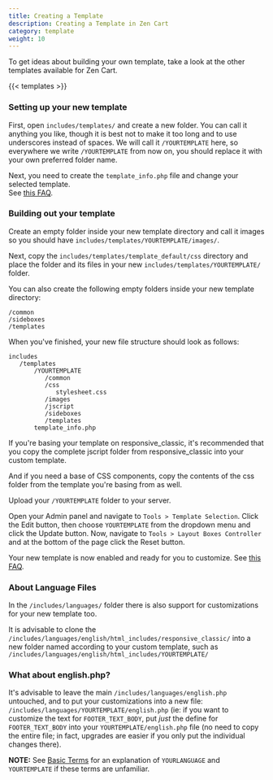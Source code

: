 ```yaml
---
title: Creating a Template 
description: Creating a Template in Zen Cart
category: template 
weight: 10
---
```


To get ideas about building your own template, take a look at the 
other templates available for Zen Cart. 

{{< templates >}}

### Setting up your new template 
First, open 
`includes/templates/`
and create a new folder. You can call it anything you like, though it is best not to make it too long and to use underscores instead of spaces. We will call it `/YOURTEMPLATE` here, so everywhere we write 
`/YOURTEMPLATE` from now on, you should replace it with your own preferred folder name.

Next, you need to create the `template_info.php` file
and change your selected template.  
See [this FAQ](/user/template/template_info/). 

### Building out your template 
Create an empty folder inside your new template directory and call it images so you should have `includes/templates/YOURTEMPLATE/images/`.

Next, copy the `includes/templates/template_default/css` directory and place the folder and its files in your new 
`includes/templates/YOURTEMPLATE/` folder.

You can also create the following empty folders inside your new template directory:

```
/common  
/sideboxes  
/templates  
```
When you've finished, your new file structure should look as follows:

```
includes  
   /templates  
       /YOURTEMPLATE  
          /common  
          /css  
             stylesheet.css  
          /images  
          /jscript  
          /sideboxes  
          /templates  
       template_info.php  
```

If you're basing your template on responsive_classic, it's recommended that you copy the complete jscript folder from responsive_classic into your custom template.

And if you need a base of CSS components, copy the contents of the css folder from the template you're basing from as well.

Upload your `/YOURTEMPLATE` folder to your server.  

Open your Admin panel and navigate to 
`Tools > Template Selection`.
Click the Edit button, then choose `YOURTEMPLATE` from the dropdown menu and click the Update button. Now, navigate to 
`Tools > Layout Boxes Controller`
and at the bottom of the page click the Reset button.

Your new template is now enabled and ready for you to customize. 
See [this FAQ](/user/template/customizing_template/). 

### About Language Files

In the `/includes/languages/` folder there is also support for customizations for your new template too.

It is advisable to clone the `/includes/languages/english/html_includes/responsive_classic/` into a new folder named according to your custom template, such as `/includes/languages/english/html_includes/YOURTEMPLATE/`

### What about english.php?

It's advisable to leave the main `/includes/languages/english.php` untouched, and to put your customizations into a new file: `/includes/languages/YOURTEMPLATE/english.php` (ie: if you want to customize the text for `FOOTER_TEXT_BODY`, put *just* the define for `FOOTER_TEXT_BODY` into your `YOURTEMPLATE/english.php` file (no need to copy the entire file; in fact, upgrades are easier if you only put the individual changes there).

**NOTE:** See [Basic Terms](/user/first_steps/basic_terms/) for an 
explanation of `YOURLANGUAGE` and `YOURTEMPLATE` if these terms are 
unfamiliar. 

